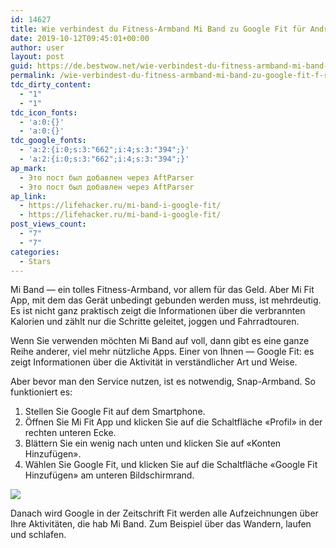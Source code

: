 ```yaml
---
id: 14627
title: Wie verbindest du Fitness-Armband Mi Band zu Google Fit für Android
date: 2019-10-12T09:45:01+00:00
author: user
layout: post
guid: https://de.bestwow.net/wie-verbindest-du-fitness-armband-mi-band-zu-google-fit-f-r-android/
permalink: /wie-verbindest-du-fitness-armband-mi-band-zu-google-fit-f-r-android/
tdc_dirty_content:
  - "1"
  - "1"
tdc_icon_fonts:
  - 'a:0:{}'
  - 'a:0:{}'
tdc_google_fonts:
  - 'a:2:{i:0;s:3:"662";i:4;s:3:"394";}'
  - 'a:2:{i:0;s:3:"662";i:4;s:3:"394";}'
ap_mark:
  - Это пост был добавлен через AftParser
  - Это пост был добавлен через AftParser
ap_link:
  - https://lifehacker.ru/mi-band-i-google-fit/
  - https://lifehacker.ru/mi-band-i-google-fit/
post_views_count:
  - "7"
  - "7"
categories:
  - Stars
---
```

Mi Band — ein tolles Fitness-Armband, vor allem für das Geld. Aber Mi Fit App, mit dem das Gerät unbedingt gebunden werden muss, ist mehrdeutig. Es ist nicht ganz praktisch zeigt die Informationen über die verbrannten Kalorien und zählt nur die Schritte geleitet, joggen und Fahrradtouren.

Wenn Sie verwenden möchten Mi Band auf voll, dann gibt es eine ganze Reihe anderer, viel mehr nützliche Apps. Einer von Ihnen — Google Fit: es zeigt Informationen über die Aktivität in verständlicher Art und Weise.

Aber bevor man den Service nutzen, ist es notwendig, Snap-Armband. So funktioniert es:

  1. Stellen Sie Google Fit auf dem Smartphone.
  2. Öffnen Sie Mi Fit App und klicken Sie auf die Schaltfläche «Profil» in der rechten unteren Ecke.
  3. Blättern Sie ein wenig nach unten und klicken Sie auf «Konten Hinzufügen».
  4. Wählen Sie Google Fit, und klicken Sie auf die Schaltfläche «Google Fit Hinzufügen» am unteren Bildschirmrand.

![](https://de.bestwow.net/wp-content/uploads/2019/10/kak-privyazat-fitnes-braslet-mi-band-k-google-fit-na-android-1.jpg) 

Danach wird Google in der Zeitschrift Fit werden alle Aufzeichnungen über Ihre Aktivitäten, die hab Mi Band. Zum Beispiel über das Wandern, laufen und schlafen.